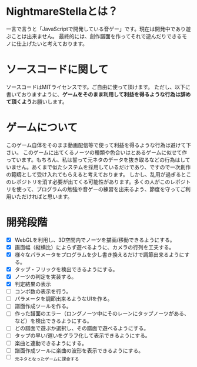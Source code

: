 # NightmareStellaとは？
一言で言うと「JavaScriptで開発している音ゲー」です。現在は開発中であり遊ぶことは出来ません。
最終的には、創作譜面を作ってそれで遊んだりできるモノに仕上げたいと考えております。

# ソースコードに関して
ソースコードはMITライセンスです。ご自由に使って頂けます。
ただし、以下に書いておりますように、**ゲームをそのまま利用して利益を得るような行為は辞めて頂くよう**お願いします。

# ゲームについて
このゲーム自体をそのまま動画配信等で使って利益を得るような行為は避けて下さい。
このゲームに出てくるノーツの種類や色合いはとあるゲームに似せて作っています。もちろん、私は誓って元ネタのデータを抜き取るなどの行為はしていません。あくまで似たシステムを採用しているだけであり、ですので一次創作の範疇として受け入れてもらえると考えております。
しかし、乱用が過ぎるとこのレポジトリを消す必要が出てくる可能性があります。多くの人がこのレポジトリを使って、プログラムの勉強や音ゲーの練習を出来るよう、節度を守ってご利用いただければと思います。

# 開発段階
- [x] WebGLを利用し、3D空間内でノーツを描画/移動できるようにする。
- [x] 画面幅（縦横比）によらず遊べるように、カメラの行列を工夫する。
- [x] 様々なパラメータをプログラムを少し書き換えるだけで調節出来るようにする。
- [x] タップ・フリックを検出できるようにする。
- [x] ノーツの判定を実装する。
- [x] 判定結果の表示
- [ ] コンボ数の表示を行う。
- [ ] パラメータを調節出来るようなUIを作る。
- [ ] 譜面作成ツールを作る。
- [ ] 作った譜面のエラー（ロングノーツ中にそのレーンにタップノーツがある、など）を検出できるようにする。
- [ ] どの譜面で遊ぶか選択し、その譜面で遊べるようにする。
- [ ] タップの早い/遅いをグラフ化して表示できるようにする。
- [ ] 楽曲と連動できるようにする。
- [ ] 譜面作成ツールに楽曲の波形を表示できるようにする。
- [ ] <sub>元ネタとなったゲームに課金する</sub>
